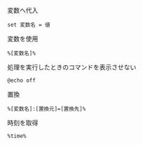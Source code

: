 変数へ代入

```
set 変数名 = 値
```

変数を使用

```
%[変数名]%
```

処理を実行したときのコマンドを表示させない

```
@echo off
```

置換

```
%[変数名]:[置換元]=[置換先]%
```

時刻を取得

```
%time%
```
